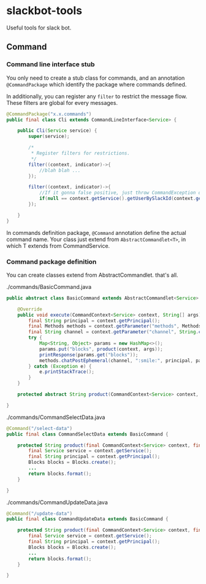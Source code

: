 # slackbot-tools
Useful tools for slack bot.
## Command
### Command line interface stub
You only need to create a stub class for commands, and an annotation `@CommandPackage` which identify the package where commands defined.

In additionally, you can register any `filter` to restrict the message flow. These filters are global for every messages.
```java
@CommandPackage("x.x.commands")
public final class Cli extends CommandLineInterface<Service> {

    public Cli(Service service) {
        super(service);

        /*
         * Register filters for restrictions.
         */
        filter((context, indicator)->{
            //blah blah ...
        });

        filter((context, indicator)->{
            //If it gonna false positive, just throw CommandException or its subclass.
            if(null == context.getService().getUserBySlackId(context.getService().getPrincipal())) throw new AccessDeniedException("You cannot access!");
        });

    }
}
```
In commands definition package, `@Command` annotation define the actual command name. Your class just extend from `AbstractCommandlet<T>`, in which T extends from CommandService.

### Command package definition
You can create classes extend from AbstractCommandlet. that's all.

./commands/BasicCommand.java
```java
public abstract class BasicCommand extends AbstractCommandlet<Service> {

    @Override
    public void execute(CommandContext<Service> context, String[] args) throws CommandException {
        final String principal = context.getPrincipal();
        final Methods methods = context.getParameter("methods", Methods.class);
        final String channel = context.getParameter("channel", String.class);
        try {
            Map<String, Object> params = new HashMap<>();
            params.put("blocks", product(context, args));
            printResponse(params.get("blocks"));
            methods.chatPostEphemeral(channel, ":smile:", principal, params, null);
        } catch (Exception e) {
            e.printStackTrace();
        }
    }

    protected abstract String product(CommandContext<Service> context, String[] args) throws CommandException;

}
```
./commands/CommandSelectData.java
```java
@Command("/select-data")
public final class CommandSelectData extends BasicCommand {

    protected String product(final CommandContext<Service> context, final String[] args) throws CommandException{
        final Service service = context.getService();
        final String principal = context.getPrincipal();
        Blocks blocks = Blocks.create();
        ...
        return blocks.format();
    }

}
```
./commands/CommandUpdateData.java
```java
@Command("/update-data")
public final class CommandUpdateData extends BasicCommand {

    protected String product(final CommandContext<Service> context, final String[] args) throws CommandException{
        final Service service = context.getService();
        final String principal = context.getPrincipal();
        Blocks blocks = Blocks.create();
        ...
        return blocks.format();
    }

}
```